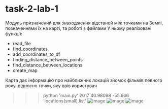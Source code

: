# task-2-lab-1
Модуль призначений для знаходження відстаней між точками на Землі, позначеннями їх на карті, та роботі з файлами
У ньому реалізовані функції:
* read_file
* find_coordinates
* add_coordinates_to_df
* finding_distance_between_points
* find_distance_between_locations
* create_map

Карта дає інформацію про найближчих локацій зйомок фільмів певного року, відносно точки, яку ввів користувач

>>> python 'main.py' 2017 40.98098 -55.666 'locations(small).list'
![image](https://user-images.githubusercontent.com/116526148/220466816-6daab115-a805-4370-9ea8-54e18dab61c8.png)
![image](https://user-images.githubusercontent.com/116526148/220467073-e875c67d-5fd3-4f8c-84dd-2aadd057c166.png)
![image](https://user-images.githubusercontent.com/116526148/220467103-7d1e500b-9f4c-4c60-bf25-630abb9443c2.png)
